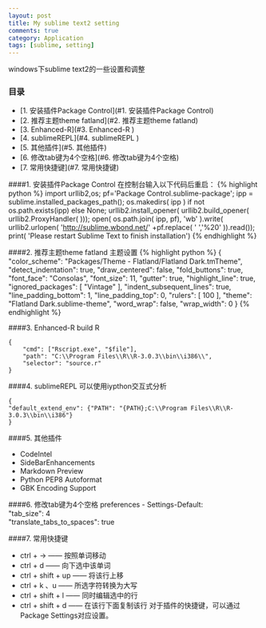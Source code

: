 ```yaml
---
layout: post
title: My sublime text2 setting
comments: true
category: Application
tags: [sublime, setting]
---
```


windows下sublime text2的一些设置和调整

### 目录
<!-- MarkdownTOC depth=4 -->
- [1. 安装插件Package Control](#1. 安装插件Package Control)
- [2. 推荐主题theme fatland](#2. 推荐主题theme fatland)
- [3. Enhanced-R](#3. Enhanced-R  )
- [4. sublimeREPL](#4. sublimeREPL )
- [5. 其他插件](#5. 其他插件)
- [6. 修改tab键为4个空格](#6. 修改tab键为4个空格)
- [7. 常用快捷键](#7. 常用快捷键)
<!-- /MarkdownTOC -->

<a name="1. 安装插件Package Control"/>

####1. 安装插件Package Control
在控制台输入以下代码后重启：
{% highlight python %}
    import urllib2,os; pf='Package Control.sublime-package';
    ipp = sublime.installed_packages_path();
    os.makedirs( ipp ) if not os.path.exists(ipp) else None;
    urllib2.install_opener( urllib2.build_opener( urllib2.ProxyHandler( )));
    open( os.path.join( ipp, pf), 'wb' ).write( urllib2.urlopen( 'http://sublime.wbond.net/' +pf.replace( ' ','%20' )).read());
    print( 'Please restart Sublime Text to finish installation')
{% endhighlight %}

<a name="2. 推荐主题theme fatland"/>

####2. 推荐主题theme fatland
主题设置
{% highlight python %}
    {
        "color_scheme": "Packages/Theme - Flatland/Flatland Dark.tmTheme",
        "detect_indentation": true,
        "draw_centered": false,
        "fold_buttons": true,
        "font_face": "Consolas",
        "font_size": 11,
        "gutter": true,
        "highlight_line": true,
        "ignored_packages":
        [
            "Vintage"
        ],
        "indent_subsequent_lines": true,
        "line_padding_bottom": 1,
        "line_padding_top": 0,
        "rulers":
        [
            100
        ],
        "theme": "Flatland Dark.sublime-theme",
        "word_wrap": false,
        "wrap_width": 0
    }
{% endhighlight %}

<a name="3. Enhanced-R"/>

####3. Enhanced-R
build R 

    {
        "cmd": ["Rscript.exe", "$file"],
        "path": "C:\\Program Files\\R\\R-3.0.3\\bin\\i386\\",
        "selector": "source.r"
    }


<a name="4. sublimeREPL"/>

####4. sublimeREPL
可以使用iypthon交互式分析

    {  
    "default_extend_env": {"PATH": "{PATH};C:\\Program Files\\R\\R-3.0.3\\bin\\i386"}  
    }  

<a name="5. 其他插件"/>

####5. 其他插件
* CodeIntel  
* SideBarEnhancements 
* Markdown Preview
* Python PEP8 Autoformat
* GBK Encoding Support

<a name="6. 修改tab键为4个空格"/>

####6. 修改tab键为4个空格
    preferences - Settings-Default:  
    "tab_size": 4  
    "translate_tabs_to_spaces": true  

<a name="7. 常用快捷键"/>

####7. 常用快捷键
- ctrl + -> —— 按照单词移动
- ctrl + d —— 向下选中该单词
- ctrl + shift + up —— 将该行上移
- ctrl + k 、u —— 所选字符转换为大写 
- ctrl + shift + l —— 同时编辑选中的行
- ctrl + shift + d —— 在该行下面复制该行
对于插件的快捷键，可以通过 Package Settings对应设置。
